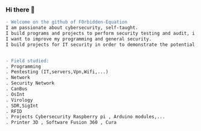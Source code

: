 ### Hi there 👋

<!--
**F0rbidden-Equation/F0rbidden-Equation** is a ✨ _special_ ✨ repository because its `README.md` (this file) appears on your GitHub profile.

Here are some ideas to get you started:

- 🔭 I’m currently working on ...
- 🌱 I’m currently learning ...
- 👯 I’m looking to collaborate on ...
- 🤔 I’m looking for help with ...
- 💬 Ask me about ...
- 📫 How to reach me: ...
- 😄 Pronouns: ...
- ⚡ Fun fact: ...
-->
```diff
- Welcome on the github of F0rbidden-Equation
I am passionate about cybersecurity, self-taught.
I build programs and projects to perform security testing and audit, i share my projects, programs on github. 
I want to improve my programming and general security. 
I build projects for IT security in order to demonstrate the potential risks and measures in order to correct it.


- Field studied:
. Programming 
. Pentesting (IT,servers,Vpn,Wifi,...) 
. Network  
. Security Network
. CanBus
. OsInt
. Virology
. SDR,SigInt 
. RFID
. Projects Cybersecurity Raspberry pi , Arduino modules,...
. Printer 3D , Software Fusion 360 , Cura
```
